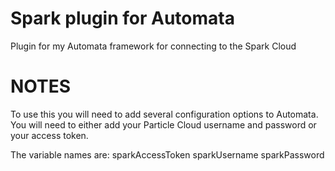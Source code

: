 # Spark plugin for Automata

Plugin for my Automata framework for connecting to the Spark Cloud

# NOTES

To use this you will need to add several configuration options to Automata.
You will need to either add your Particle Cloud username and password or your access token.

The variable names are:
sparkAccessToken
sparkUsername
sparkPassword
